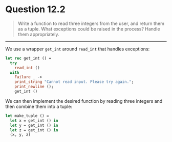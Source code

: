 # Question 12.2

> Write a function to read three integers from the user, and return them as a tuple.
> What exceptions could be raised in the process?
> Handle them appropriately.

---

We use a wrapper `get_int` around `read_int` that handles exceptions:
```ocaml
let rec get_int () =
  try
    read_int ()
  with
    Failure _ ->
    print_string "Cannot read input. Please try again.";
    print_newline ();
    get_int ()
```
We can then implement the desired function by reading three integers and then combine them into a tuple:
```ocaml
let make_tuple () =
  let x = get_int () in
  let y = get_int () in
  let z = get_int () in
  (x, y, z)
```
